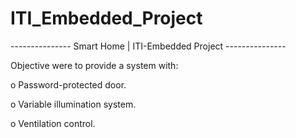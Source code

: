 # ITI_Embedded_Project
--------------- Smart Home | ITI-Embedded Project ---------------

Objective were to provide a system with:

  o Password-protected door.
  
  o Variable illumination system.
  
  o Ventilation control.
